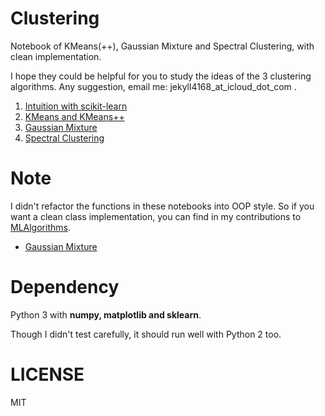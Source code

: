 # Clustering
Notebook of KMeans(++), Gaussian Mixture and Spectral Clustering, with clean implementation.

I hope they could be helpful for you to study the ideas of the 3 clustering algorithms. Any suggestion, email me: jekyll4168_at_icloud_dot_com .

1. [Intuition with scikit-learn](0_scikit-learn_KMeans_GMM_and_Spectral_Clustering.ipynb)
2. [KMeans and KMeans++](1_KMeans_and_KMeans++.ipynb)
3. [Gaussian Mixture](2_Gaussian_Mixture_and_EM.ipynb)
4. [Spectral Clustering](3_Spectral_Clustering.ipynb)

# Note
I didn't refactor the functions in these notebooks into OOP style. So if you want a clean class implementation, you can find in my contributions to [MLAlgorithms](https://github.com/rushter/MLAlgorithms/).
* [Gaussian Mixture](https://github.com/rushter/MLAlgorithms/blob/master/mla/gaussian_mixture.py)

# Dependency
Python 3 with **numpy, matplotlib and sklearn**.

Though I didn't test carefully, it should run well with Python 2 too.

# LICENSE
MIT
